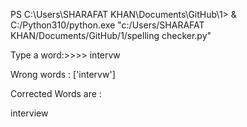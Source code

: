 PS C:\Users\SHARAFAT KHAN\Documents\GitHub\1> & C:/Python310/python.exe "c:/Users/SHARAFAT KHAN/Documents/GitHub/1/spelling checker.py"

Type a word:>>>> intervw

Wrong words : ['intervw']

Corrected Words are :

interview 